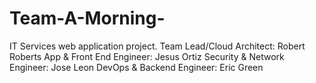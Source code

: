# Team-A-Morning-
IT Services web application project. 
Team Lead/Cloud Architect: Robert Roberts
App & Front End Engineer: Jesus Ortiz
Security & Network Engineer: Jose Leon
DevOps & Backend Engineer: Eric Green
